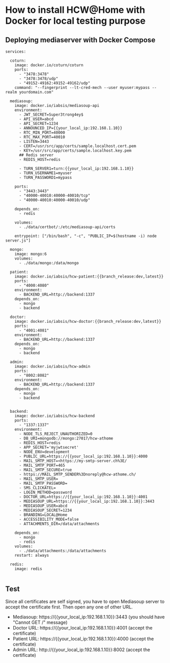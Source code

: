 # How to install HCW@Home with Docker for local testing purpose

## Deploying mediaserver with Docker Compose


```
services:

  coturn:
    image: docker.io/coturn/coturn
    ports:
      - "3478:3478"
      - "3478:3478/udp"
      - "49152-49162:49152-49162/udp"
    command: "--fingerprint --lt-cred-mech --user myuser:mypass --realm yourdomain.com"

  mediasoup:
    image: docker.io/iabsis/mediasoup-api
    environment:
      - JWT_SECRET=Super3trong4ey$
      - API_USER=abcd
      - API_SECRET=1234
      - ANNOUNCED_IP={{your_local_ip:192.168.1.10}}
      - RTC_MIN_PORT=40000
      - RTC_MAX_PORT=40010
      - LISTEN=3443
      - CERT=/usr/src/app/certs/sample.localhost.cert.pem
      - KEY=/usr/src/app/certs/sample.localhost.key.pem
      ## Redis server
      - REDIS_HOST=redis

      - TURN_SERVER1=turn:{{your_local_ip:192.168.1.10}}
      - TURN_USERNAME1=myuser
      - TURN_PASSWORD1=mypass

    ports:
      - "3443:3443"
      - "40000-40010:40000-40010/tcp"
      - "40000-40010:40000-40010/udp"

    depends_on:
      - redis

    volumes:
      - ./data/certbot/:/etc/mediasoup-api/certs

    entrypoint: ["/bin/bash", "-c", "PUBLIC_IP=$(hostname -i) node server.js"]

  mongo:
    image: mongo:6
    volumes:
      - ./data/mongo:/data/mongo

  patient:
    image: docker.io/iabsis/hcw-patient:{{branch_release:dev,latest}}
    ports:
      - "4000:4080"
    environment:
      - BACKEND_URL=http://backend:1337
    depends_on:
      - mongo
      - backend

  doctor:
    image: docker.io/iabsis/hcw-doctor:{{branch_release:dev,latest}}
    ports:
      - "4001:4081"
    environment:
      - BACKEND_URL=http://backend:1337
    depends_on:
      - mongo
      - backend

  admin:
    image: docker.io/iabsis/hcw-admin
    ports:
      - "8002:8082"
    environment:
      - BACKEND_URL=http://backend:1337
    depends_on:
      - mongo
      - backend


  backend:
    image: docker.io/iabsis/hcw-backend
    ports:
      - "1337:1337"
    environment:
      - NODE_TLS_REJECT_UNAUTHORIZED=0
      - DB_URI=mongodb://mongo:27017/hcw-athome
      - REDIS_HOST=redis
      - APP_SECRET='myjwtsecret'
      - NODE_ENV=development
      - PUBLIC_URL=https://{{your_local_ip:192.168.1.10}}:4000
      - MAIL_SMTP_HOST=<https://my-smtp-server.ch%3E/
      - MAIL_SMTP_PORT=465
      - MAIL_SMTP_SECURE=true
      - https://MAIL_SMTP_SENDER%3Dnoreply@hcw-athome.ch/
      - MAIL_SMTP_USER=
      - MAIL_SMTP_PASSWORD=
      - SMS_CLICKATEL=
      - LOGIN_METHOD=password
      - DOCTOR_URL=https://{{your_local_ip:192.168.1.10}}:4001
      - MEDIASOUP_URL=https://{{your_local_ip:192.168.1.10}}:3443
      - MEDIASOUP_USER=abcd
      - MEDIASOUP_SECRET=1234
      - BRANDING=LOCAL@Home
      - ACCESSIBILITY_MODE=false
      - ATTACHMENTS_DIR=/data/attachments

    depends_on:
      - mongo
      - redis
    volumes:
      - ./data/attachments:/data/attachments
    restart: always

  redis:
    image: redis


```

## Test

Since all certificates are self signed, you have to open Mediasoup server to accept the certificate first. Then open any one of other URL.

- Mediasoup: https://{{your_local_ip:192.168.1.10}}:3443 (you should have "Cannot GET /" message)
- Doctor URL: https://{{your_local_ip:192.168.1.10}}:4001 (accept the certificate)
- Patient URL: https://{{your_local_ip:192.168.1.10}}:4000 (accept the certificate)
- Admin URL: http://{{your_local_ip:192.168.1.10}}:8002 (accept the certificate)